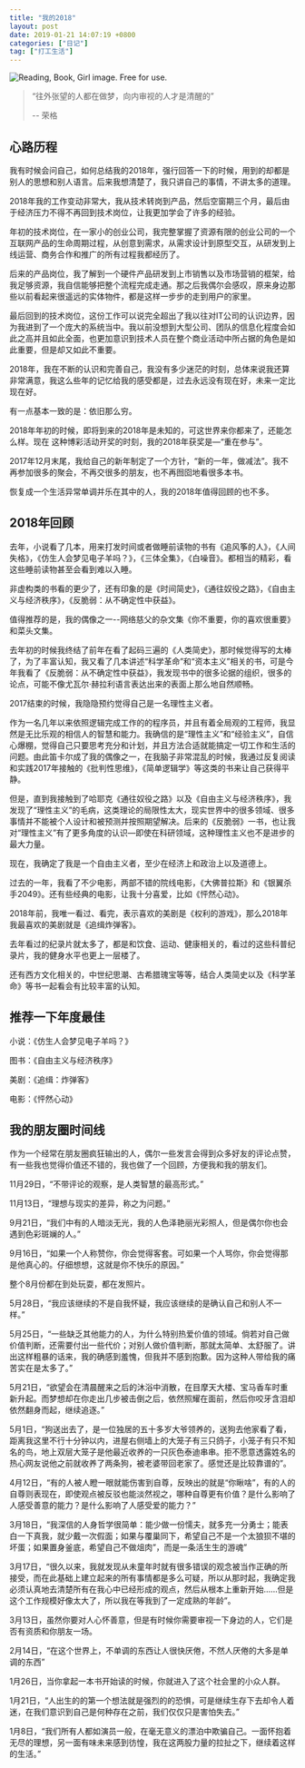 ```yaml
---
title: "我的2018"
layout: post
date: 2019-01-21 14:07:19 +0800
categories: ["日记"]
tag: ["打工生活"]
---
```


![Reading, Book, Girl image. Free for use.](https://cdn.pixabay.com/photo/2015/09/05/21/51/reading-925589_1280.jpg)

>“往外张望的人都在做梦，向内审视的人才是清醒的”
>
>-- 荣格

## 心路历程

我有时候会问自己，如何总结我的2018年，强行回答一下的时候，用到的却都是别人的思想和别人语言。后来我想清楚了，我只讲自己的事情，不讲太多的道理。

2018年我的工作变动非常大，我从技术转岗到产品，然后空窗期三个月，最后由于经济压力不得不再回到技术岗位，让我更加学会了许多的经验。

年初的技术岗位，在一家小的创业公司，我完整掌握了资源有限的创业公司的一个互联网产品的生命周期过程，从创意到需求，从需求设计到原型交互，从研发到上线运营、商务合作和推广的所有过程我都经历了。

后来的产品岗位，我了解到一个硬件产品研发到上市销售以及市场营销的框架，给我足够资源，我自信能够把整个流程完成走通。那之后我偶尔会感叹，原来身边那些以前看起来很遥远的实体物件，都是这样一步步的走到用户的家里。

最后回到的技术岗位，这份工作可以说完全超出了我以往对IT公司的认识边界，因为我进到了一个庞大的系统当中。我以前没想到大型公司、团队的信息化程度会如此之高并且如此全面，也更加意识到技术人员在整个商业活动中所占据的角色是如此重要，但是却又如此不重要。

2018年，我在不断的认识和完善自己，我没有多少迷茫的时刻，总体来说我还算非常满意，我这么些年的记忆给我的感受都是，过去永远没有现在好，未来一定比现在好。

有一点基本一致的是：依旧那么穷。

2018年年初的时候，即将到来的2018年是未知的，可这世界来你都来了，还能怎么样。现在 这种博彩活动开奖的时刻，我的2018年获奖是—“重在参与”。

2017年12月末尾，我给自己的新年制定了一个方针，“新的一年，做减法”。我不再参加很多的聚会，不再交很多的朋友，也不再囫囵地看很多本书。

恢复成一个生活异常单调并乐在其中的人，我的2018年值得回顾的也不多。

## 2018年回顾

去年，小说看了几本，用来打发时间或者做睡前读物的书有《追风筝的人》，《人间失格》，《仿生人会梦见电子羊吗？》，《三体全集》，《白噪音》。都相当的精彩，看这些睡前读物甚至会看到难以入睡。

非虚构类的书看的更少了，还有印象的是《时间简史》，《通往奴役之路》，《自由主义与经济秩序》，《反脆弱：从不确定性中获益》。

值得推荐的是，我的偶像之一--网络慈父的杂文集《你不重要，你的喜欢很重要》和菜头文集。

去年初的时候我终结了前年在看了起码三遍的《人类简史》，那时候觉得写的太棒了，为了丰富认知，我又看了几本讲述“科学革命”和“资本主义”相关的书，可是今年我看了《反脆弱：从不确定性中获益》，我发现书中的很多论据的组织，很多的论点，可能不像尤瓦尔·赫拉利语言表达出来的表面上那么地自然顺畅。

2017结束的时候，我隐隐预约觉得自己是一名理性主义者。

作为一名几年以来依照逻辑完成工作的的程序员，并且有着全局观的工程师，我显然是无比乐观的相信人的智慧和能力。我确信的是“理性主义”和“经验主义”，自信心爆棚，觉得自己只要思考充分和计划，并且方法合适就能搞定一切工作和生活的问题。由此笛卡尔成了我的偶像之一，在我脑子非常混乱的时候，我通过反复阅读和实践2017年接触的《批判性思维》，《简单逻辑学》等这类的书来让自己获得平静。

但是，直到我接触到了哈耶克《通往奴役之路》以及《自由主义与经济秩序》，我发现了“理性主义”的毛病，这类理论的局限性太大，现实世界中的很多领域、很多事情并不能被个人设计和被预测并按照期望解决。后来的《反脆弱》一书，也让我对“理性主义”有了更多角度的认识—即使在科研领域，这种理性主义也不是进步的最大力量。

现在，我确定了我是一个自由主义者，至少在经济上和政治上以及道德上。

过去的一年，我看了不少电影，两部不错的院线电影，《大佛普拉斯》和《银翼杀手2049》。还有些经典的电影，让我十分喜爱，比如《怦然心动》。

2018年前，我唯一看过、看完，表示喜欢的美剧是《权利的游戏》，那么2018年我最喜欢的美剧就是《追缉炸弹客》。

去年看过的纪录片就太多了，都是和饮食、运动、健康相关的，看过的这些科普纪录片，我的健身水平也更上一层楼了。

还有西方文化相关的，中世纪思潮、古希腊瑰宝等等，结合人类简史以及《科学革命》等书一起看会有比较丰富的认知。

## 推荐一下年度最佳

小说：《仿生人会梦见电子羊吗？》

图书：《自由主义与经济秩序》

美剧：《追缉：炸弹客》

电影：《怦然心动》

## 我的朋友圈时间线
作为一个经常在朋友圈疯狂输出的人，偶尔一些发言会得到众多好友的评论点赞，有一些我也觉得价值还不错的，我也做了一个回顾，方便我和我的朋友们。

11月29日，“不带评论的观察，是人类智慧的最高形式。”

11月13日，“理想与现实的差异，称之为问题。”

9月21日，“我们中有的人暗淡无光，我的人色泽艳丽光彩照人，但是偶尔你也会遇到色彩斑斓的人。”

9月16日，“如果一个人称赞你，你会觉得客套。可如果一个人骂你，你会觉得那是他真心的。仔细想想，这就是你不快乐的原因。”

整个8月份都在到处玩耍，都在发照片。

5月28日，“我应该继续的不是自我怀疑，我应该继续的是确认自己和别人不一样。”

5月25日，“一些缺乏其他能力的人，为什么特别热爱价值的领域。倘若对自己做价值判断，还需要付出一些代价；对别人做价值判断，那就太简单、太舒服了。讲出这样粗暴的话来，我的确感到羞愧，但我并不感到抱歉。因为这种人带给我的痛苦实在是太多了。”

5月21日，“欲望会在清晨醒来之后的沐浴中消散，在目摩天大楼、宝马香车时重新升起。而梦想却在你走出几步被击倒之后，依然照耀在面前，然后你咬牙含泪却依然翻身而起，继续追逐。”

5月1日，“狗送出去了，是一位独居的五十多岁大爷领养的，送狗去他家看了看，距离我这里不行十分钟以内，进屋右侧墙上的大笼子有三只鸽子，小笼子有只不知名的鸟，地上双层大笼子是他最近收养的一只灰色泰迪串串。拒不愿意透露姓名的热心网友说他之前就收养了两条狗，被老婆带回老家了。感觉还是比较靠谱的”。

4月12日，“有的人被人瞪一眼就能伤害到自尊，反映出的就是“你瞅啥”，有的人的自尊则表现在，即使观点被反驳也能淡然视之，哪种自尊更有价值？是什么影响了人感受善意的能力？是什么影响了人感受爱的能力？”

3月18日，“我深信的人身哲学很简单：能少做一份懦夫，就多充一分勇士；能表白一下真我，就少戴一次假面；如果与覆巢同下，希望自己不是一个太狼狈不堪的坏蛋；如果置身釜底，希望自己不做俎肉”，而是一条活生生的游魂”

3月17日，“很久以来，我就发现从未童年时就有很多错误的观念被当作正确的所接受，而在此基础上建立起来的所有事情都是多么可疑，所以从那时起，我确定我必须认真地去清楚所有在我心中已经形成的观点，然后从根本上重新开始......但是这个工作规模好像太大了，所以我在等我到了一定成熟的年龄”。

3月13日，虽然你要对人心怀善意，但是有时候你需要审视一下身边的人，它们是否有资质和你朋友一场。

2月14日，“在这个世界上，不单调的东西让人很快厌倦，不然人厌倦的大多是单调的东西”

1月26日，当你拿起一本书开始读的时候，你就进入了这个社会里的小众人群。

1月21日，“人出生的的第一个想法就是强烈的的恐惧，可是继续生存下去却令人着迷，在我们意识到自己是何种存在之前，我们仅仅只是害怕失去。”

1月8日，“我们所有人都如演员一般，在毫无意义的漂泊中欺骗自己。一面怀抱着无尽的理想，另一面有味未来感到彷惶，我在这两股力量的拉扯之下，继续着这样的生活。”